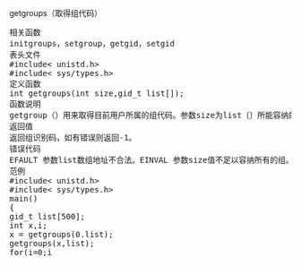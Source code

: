 getgroups（取得组代码）
<pre>相关函数
initgroups，setgroup，getgid，setgid
表头文件
#include< unistd.h>
#include< sys/types.h>
定义函数
int getgroups(int size,gid_t list[]);
函数说明
getgroup（）用来取得目前用户所属的组代码。参数size为list〔〕所能容纳的gid_t 数目。如果参数size 值为零，此函数仅会返回用户所属的组数。
返回值
返回组识别码，如有错误则返回-1。
错误代码
EFAULT 参数list数组地址不合法。EINVAL 参数size值不足以容纳所有的组。
范例
#include< unistd.h>
#include< sys/types.h>
main()
{
gid_t list[500];
int x,i;
x = getgroups(0.list);
getgroups(x,list);
for(i=0;i<x;i++)
printf(“%d:%d\n”,i,list[i]);
}
执行
0:00
1:01
2:02
3:03
4:04
5:06
6:10</pre>